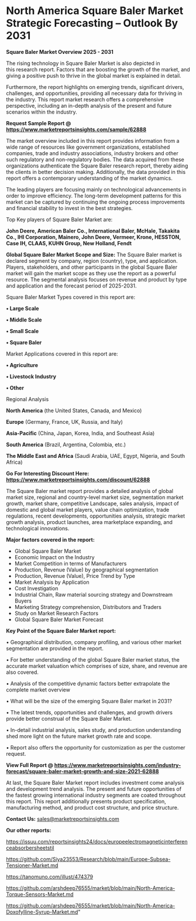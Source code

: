 # North America Square Baler Market Strategic Forecasting – Outlook By 2031

<Strong> Square Baler Market Overview 2025 - 2031</strong>

The rising technology in Square Baler Market is also depicted in this research report. Factors that are boosting the growth of the market, and giving a positive push to thrive in the global market is explained in detail.

Furthermore, the report highlights on emerging trends, significant drivers, challenges, and opportunities, providing all necessary data for thriving in the industry. This report market research offers a comprehensive perspective, including an in-depth analysis of the present and future scenarios within the industry.

<strong>Request Sample Report @ <a href=https://www.marketreportsinsights.com/sample/62888>https://www.marketreportsinsights.com/sample/62888</a></strong>

The market overview included in this report provides information from a wide range of resources like government organizations, established companies, trade and industry associations, industry brokers and other such regulatory and non-regulatory bodies. The data acquired from these organizations authenticate the Square Baler research report, thereby aiding the clients in better decision making. Additionally, the data provided in this report offers a contemporary understanding of the market dynamics.

The leading players are focusing mainly on technological advancements in order to improve efficiency. The long-term development patterns for this market can be captured by continuing the ongoing process improvements and financial stability to invest in the best strategies.

Top Key players of Square Baler Market are:

<strong>John Deere, American Baler Co., International Baler, McHale, Takakita Co., IHI Corporation, Mainero, John Deere, Vermeer, Krone, HESSTON, Case IH, CLAAS, KUHN Group, New Holland, Fendt</strong>

<strong><b>Global Square Baler Market Scope and Size:</b></strong>
The Square Baler market is declared segment by company, region (country), type, and application. Players, stakeholders, and other participants in the global Square Baler market will gain the market scope as they use the report as a powerful resource. The segmental analysis focuses on revenue and product by type and application and the forecast period of 2025-2031.

Square Baler Market Types covered in this report are:

<strong>• Large Scale

• Middle Scale

• Small Scale

• Square Baler</strong>

Market Applications covered in this report are:

<strong>• Agriculture

• Livestock Industry

• Other</strong> 

Regional Analysis

<strong>North America</strong> (the United States, Canada, and Mexico)

<strong>Europe</strong> (Germany, France, UK, Russia, and Italy)

<strong>Asia-Pacific</strong> (China, Japan, Korea, India, and Southeast Asia)

<strong>South America</strong> (Brazil, Argentina, Colombia, etc.)

<strong>The Middle East and Africa</strong> (Saudi Arabia, UAE, Egypt, Nigeria, and South Africa)

<strong>Go For Interesting Discount Here: <a href=https://www.marketreportsinsights.com/discount/62888>https://www.marketreportsinsights.com/discount/62888</a></strong>

The Square Baler market report provides a detailed analysis of global market size, regional and country-level market size, segmentation market growth, market share, competitive Landscape, sales analysis, impact of domestic and global market players, value chain optimization, trade regulations, recent developments, opportunities analysis, strategic market growth analysis, product launches, area marketplace expanding, and technological innovations.

<strong><b>Major factors covered in the report:</b></strong>
<ul>
  <li>Global Square Baler Market </li>
  <li>Economic Impact on the Industry</li>
  <li>Market Competition in terms of Manufacturers</li>
  <li>Production, Revenue (Value) by geographical segmentation</li>
  <li>Production, Revenue (Value), Price Trend by Type</li>
  <li>Market Analysis by Application</li>
  <li>Cost Investigation</li>
  <li>Industrial Chain, Raw material sourcing strategy and Downstream Buyers</li>
  <li>Marketing Strategy comprehension, Distributors and Traders</li>
  <li>Study on Market Research Factors</li>
  <li>Global Square Baler Market Forecast</li>
</ul>

<strong><b>Key Point of the Square Baler Market report:</b></strong>

• Geographical distribution, company profiling, and various other market segmentation are provided in the report.

• For better understanding of the global Square Baler market status, the accurate market valuation which comprises of size, share, and revenue are also covered.

• Analysis of the competitive dynamic factors better extrapolate the complete market overview

• What will be the size of the emerging Square Baler market in 2031?

• The latest trends, opportunities and challenges, and growth drivers provide better construal of the Square Baler Market.

• In-detail industrial analysis, sales study, and production understanding shed more light on the future market growth rate and scope.

• Report also offers the opportunity for customization as per the customer request.

<strong><b>View Full Report @ <a href=https://www.marketreportsinsights.com/industry-forecast/square-baler-market-growth-and-size-2021-62888>https://www.marketreportsinsights.com/industry-forecast/square-baler-market-growth-and-size-2021-62888</a></b></strong>


At last, the Square Baler Market report includes investment come analysis and development trend analysis. The present and future opportunities of the fastest growing international industry segments are coated throughout this report. This report additionally presents product specification, manufacturing method, and product cost structure, and price structure.

<strong>Contact Us:</strong>
sales@marketreportsinsights.com

<strong>Our other reports:</strong>

<a href=https://issuu.com/reportsinsights24/docs/europeelectromagneticinterferenceabsorbersheetstil>https://issuu.com/reportsinsights24/docs/europeelectromagneticinterferenceabsorbersheetstil</a>

<a href=https://github.com/Siya23553/Research/blob/main/Europe-Subsea-Tensioner-Market.md>https://github.com/Siya23553/Research/blob/main/Europe-Subsea-Tensioner-Market.md</a>

<a href=https://tanomuno.com/illust/474379>https://tanomuno.com/illust/474379</a>

<a href=https://github.com/arshdeep76555/market/blob/main/North-America-Torque-Sensors-Market.md>https://github.com/arshdeep76555/market/blob/main/North-America-Torque-Sensors-Market.md</a>

<a href=https://github.com/arshdeep76555/market/blob/main/North-America-Doxofylline-Syrup-Market.md>https://github.com/arshdeep76555/market/blob/main/North-America-Doxofylline-Syrup-Market.md</a>"
